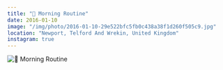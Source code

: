 ```yaml
---
title: "🐛 Morning Routine"
date: 2016-01-10
image: "/img/photo/2016-01-10-29e522bfc5fb0c438a38f1d260f505c9.jpg"
location: "Newport, Telford And Wrekin, United Kingdom"
instagram: true
---
```


![🐛 Morning Routine](/img/photo/2016-01-10-29e522bfc5fb0c438a38f1d260f505c9.jpg)
